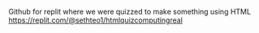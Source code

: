 Github for replit where we were quizzed to make something using HTML
https://replit.com/@sethteo1/htmlquizcomputingreal 
